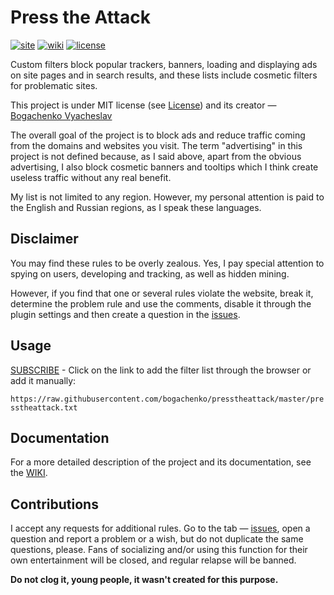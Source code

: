 <!--
This file is part of the Press the Attack project,
Copyright (c) 2018 Bogachenko Vyacheslav

Press the Attack is a free project: you can distribute it and/or modify
it in accordance with the MIT license published by the Massachusetts Institute of Technology.

The Press the Attack project is distributed in the hope that it will be useful,
and is provided "AS IS", WITHOUT ANY WARRANTY, EXPRESSLY EXPRESSED OR IMPLIED.
WE ARE NOT RESPONSIBLE FOR ANY DAMAGES DUE TO THE USE OF THIS PROJECT OR ITS PARTS.
For more information, see the MIT license.

Author: Bogachenko Vyacheslav <https://github.com/bogachenko>
Email: bogachenkove@gmail.com
Github: https://github.com/bogachenko/presstheattack/
Last modified: 24 November 2018
License: MIT <https://github.com/bogachenko/presstheattack/blob/master/LICENSE.md>
Problem reports: https://github.com/bogachenko/presstheattack/issues
Title: README.md
URL: https://raw.githubusercontent.com/bogachenko/presstheattack/master/README.md
Wiki: https://github.com/bogachenko/presstheattack/wiki

Download the entire Press the Attack project at https://github.com/bogachenko/presstheattack/archive/master.zip -->

# Press the Attack
[![site](https://img.shields.io/badge/site-up-%233fb912.svg)](https://bogachenko.github.io/presstheattack/)
[![wiki](https://img.shields.io/badge/wiki-up-%233fb912.svg)](https://github.com/bogachenko/presstheattack/wiki)
[![license](https://img.shields.io/badge/license-MIT-%233fb912.svg)](https://raw.githubusercontent.com/bogachenko/presstheattack/master/LICENSE.md)

Custom filters block popular trackers, banners, loading and displaying ads on site pages and in search results, and these lists include cosmetic filters for problematic sites.

This project is under MIT license (see [License](https://raw.githubusercontent.com/bogachenko/presstheattack/master/LICENSE.md)) and its creator — [Bogachenko Vyacheslav](https://github.com/bogachenko)

The overall goal of the project is to block ads and reduce traffic coming from the domains and websites you visit.
The term "advertising" in this project is not defined because, as I said above, apart from the obvious advertising, I also block cosmetic banners and tooltips which I think create useless traffic without any real benefit.

My list is not limited to any region. However, my personal attention is paid to the English and Russian regions, as I speak these languages.

## Disclaimer

You may find these rules to be overly zealous. Yes, I pay special attention to spying on users, developing and tracking, as well as hidden mining.

However, if you find that one or several rules violate the website, break it, determine the problem rule and use the comments, disable it through the plugin settings and then create a question in the [issues](https://github.com/bogachenko/presstheattack/issues).

## Usage

[SUBSCRIBE](https://subscribe.adblockplus.org/?location=https%3A%2F%2Fraw.githubusercontent.com%2Fbogachenko%2Fpresstheattack%2Fmaster%2Fpresstheattack.txt&title=Press%20the%20Attack) - Click on the link to add the filter list through the browser or add it manually:

`https://raw.githubusercontent.com/bogachenko/presstheattack/master/presstheattack.txt`

## Documentation

For a more detailed description of the project and its documentation, see the [WIKI](https://github.com/bogachenko/presstheattack/wiki).

## Contributions

I accept any requests for additional rules. Go to the tab — [issues](https://github.com/bogachenko/presstheattack/issues), open a question and report a problem or a wish, but do not duplicate the same questions, please.
Fans of socializing and/or using this function for their own entertainment will be closed, and regular relapse will be banned.

**Do not clog it, young people, it wasn't created for this purpose.**
